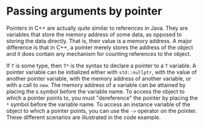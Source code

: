 # Passing arguments by pointer

Pointers in C++ are actually quite similar to references in Java. They are 
variables that store the memory address of some data, as opposed to storing the 
data directly. That is, their value is a memory address. A major difference 
is that in C++, a pointer merely stores the address of the object and it 
does contain any mechanism for counting references to the object.

If `T` is some type, then `T*` is the syntax to declare a pointer to a `T` 
variable. A pointer variable can be initialized either with `std::nullptr`, 
with the value of another pointer variable, with the memory address of 
another variable, or with a call to `new`. The memory address of a variable 
can be attained by placing the `&` symbol before the variable name. To 
access the object to which a pointer points to, you must "dereference" the 
pointer by placing the `*` symbol before the variable name. To access an 
instance variable of the object to which a pointer points, you can use the 
`->` operator on the pointer. These different scenarios are illustrated in 
the code example.